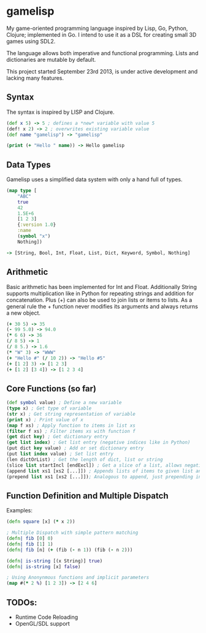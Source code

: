 gamelisp
========

My game-oriented programming language inspired by Lisp, Go, Python, Clojure; implemented in Go. I intend to use it as a DSL for creating small 3D games using SDL2.

The language allows both imperative and functional programming. Lists and dictionaries are mutable by default.

This project started September 23rd 2013, is under active development and lacking many features. 

Syntax
------

The syntax is inspired by LISP and Clojure.

````clojure
(def x 5) -> 5 ; defines a *new* variable with value 5
(def! x 2) -> 2 ; overwrites existing variable value
(def name "gamelisp") -> "gamelisp"

(print (+ "Hello " name)) -> Hello gamelisp
````

Data Types
----------

Gamelisp uses a simplified data system with only a hand full of types.

````clojure
(map type [
	"ABC" 
	true 
	42 
	1.5E+6 
	[1 2 3] 
	{:version 1.0}
	:name
	(symbol "x")
	Nothing])

-> [String, Bool, Int, Float, List, Dict, Keyword, Symbol, Nothing]
````

Arithmetic
----------

Basic arithmetic has been implemented for Int and Float. Additionally String supports multiplication like in Python for repeating strings and addition for concatenation. Plus (+) can also be used to join lists or items to lists. As a general rule the + function never modifies its arguments and always returns a new object.

````clojure
(+ 30 5) -> 35
(- 99 5.0) -> 94.0
(* 6 6) -> 36
(/ 8 5) -> 1
(/ 8 5.) -> 1.6
(* "W" 3) -> "WWW" 
(+ "Hello #" (/ 10 2)) -> "Hello #5"
(+ [1 2] 3) -> [1 2 3]
(+ [1 2] [3 4]) -> [1 2 3 4]
````

Core Functions (so far)
--------------

````clojure
(def symbol value) ; Define a new variable
(type x) ; Get type of variable
(str x) ; Get string representation of variable
(print x) ; Print value of x
(map f xs) ; Apply function to items in list xs
(filter f xs) ; Filter items xs with function f
(get dict key) ; Get dictionary entry
(get list index) ; Get list entry (negative indices like in Python)
(put dict key value) ; Add or set dictionary entry
(put list index value) ; Set list entry
(len dictOrList) ; Get the length of dict, list or string
(slice list startIncl [endExcl]) ; Get a slice of a list, allows negative indices
(append list xs1 [xs2 [...]]) ; Appends lists of items to given list and returns the modified list
(prepend list xs1 [xs2 [...]]); Analogous to append, just prepending instead
````

Function Definition and Multiple Dispatch
-----------------------------------------

Examples:
````clojure
(defn square [x] (* x 2))

; Multiple Dispatch with simple pattern matching
(defn| fib [0] 0)
(defn| fib [1] 1)
(defn| fib [n] (+ (fib (- n 1)) (fib (- n 2)))

(defn| is-string [(x String)] true)
(defn| is-string [x] false)

; Using Anonynmous functions and implicit parameters 
(map #(* 2 %) [1 2 3]) -> [2 4 6]
````

TODOs:
-----------------------------------------

* Runtime Code Reloading
* OpenGL/SDL support